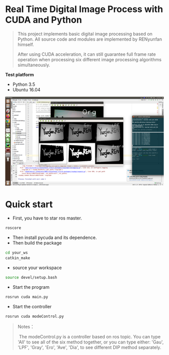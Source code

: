 # Real Time Digital Image Process with CUDA and Python

> This project implements basic digital image processing based on Python. All source code and modules are implemented by RENyunfan himself.
>
> After using CUDA acceleration, it can still guarantee full frame rate operation when processing six different image processing algorithms simultaneously.

**Test platform**

* Python 3.5
* Ubuntu 16.04

![six](README.assets/six.png)

# Quick start

* First, you have to star ros master.

```BASH
roscore
```

* Then install pycuda and its dependence.
* Then build the package

```bash
cd your_ws
catkin_make
```

* source your workspace 

```bash
source devel/setup.bash
```

* Start the program

```bash
rosrun cuda main.py
```

* Start the controller

```bash
rosrun cuda modeControl.py 
```

> Notes：
>
> ​	The modeControl.py is a controller based on ros topic. You can type 'All' to see all of the six method together, or you can type either: 'Gau', 'LPF', 'Gray', 'Ero', 'Ave', 'Dia', to see different DIP method separately.